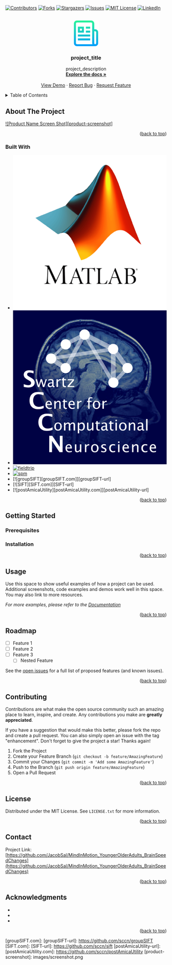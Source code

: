 <!-- Improved compatibility of back to top link: See: https://github.com/othneildrew/Best-README-Template/pull/73 -->
<a name="readme-top"></a>
<link rel="stylesheet" href="styles.css" />
<!--
*** Thanks for checking out the Best-README-Template. If you have a suggestion
*** that would make this better, please fork the repo and create a pull request
*** or simply open an issue with the tag "enhancement".
*** Don't forget to give the project a star!
*** Thanks again! Now go create something AMAZING! :D
-->

<!-- PROJECT SHIELDS -->
<!--
*** I'm using markdown "reference style" links for readability.
*** Reference links are enclosed in brackets [ ] instead of parentheses ( ).
*** See the bottom of this document for the declaration of the reference variables
*** for contributors-url, forks-url, etc. This is an optional, concise syntax you may use.
*** https://www.markdownguide.org/basic-syntax/#reference-style-links
-->
[![Contributors][contributors-shield]][contributors-url]
[![Forks][forks-shield]][forks-url]
[![Stargazers][stars-shield]][stars-url]
[![Issues][issues-shield]][issues-url]
[![MIT License][license-shield]][license-url]
[![LinkedIn][linkedin-shield]][linkedin-url]


<!-- PROJECT LOGO -->
<br />
<div align="center">
  <a href="https://github.com/JacobSal/MindInMotion_YoungerOlderAdults_BrainSpeedChanges">
    <img src="images/logo.png" alt="Logo" width="80" height="80">
  </a>
<h3 align="center">project_title</h3>
  <p align="center">
    project_description
    <br />
    <a href="https://github.com/JacobSal/MindInMotion_YoungerOlderAdults_BrainSpeedChanges"><strong>Explore the docs »</strong></a>
    <br />
    <br />
    <a href="https://github.com/JacobSal/MindInMotion_YoungerOlderAdults_BrainSpeedChanges">View Demo</a>
    ·
    <a href="https://github.com/JacobSal/MindInMotion_YoungerOlderAdults_BrainSpeedChanges/issues">Report Bug</a>
    ·
    <a href="https://github.com/JacobSal/MindInMotion_YoungerOlderAdults_BrainSpeedChanges/issues">Request Feature</a>
  </p>
</div>



<!-- TABLE OF CONTENTS -->
<details>
  <summary>Table of Contents</summary>
  <ol>
    <li>
      <a href="#about-the-project">About The Project</a>
      <ul>
        <li><a href="#built-with">Built With</a></li>
      </ul>
    </li>
    <li>
      <a href="#getting-started">Getting Started</a>
      <ul>
        <li><a href="#prerequisites">Prerequisites</a></li>
        <li><a href="#installation">Installation</a></li>
      </ul>
    </li>
    <li><a href="#usage">Usage</a></li>
    <li><a href="#roadmap">Roadmap</a></li>
    <li><a href="#contributing">Contributing</a></li>
    <li><a href="#license">License</a></li>
    <li><a href="#contact">Contact</a></li>
    <li><a href="#acknowledgments">Acknowledgments</a></li>
  </ol>
</details>



<!-- ABOUT THE PROJECT -->
## About The Project

[![Product Name Screen Shot][product-screenshot]](https://example.com)

<p align="right">(<a href="#readme-top">back to top</a>)</p>

### Built With
* [![MATLAB][matlab.com]][matlab-url]
* [![eeglab][eeglab.com]][eeglab-url]
* [![fieldtrip][fieldtrip.com]][fieldtrip-url]
* [![spm][spm.com]][spm-url]
* [![groupSIFT][groupSIFT.com]][groupSIFT-url]
* [![SIFT][SIFT.com]][SIFT-url]
* [![postAmicaUtility][postAmicaUtility.com]][postAmicaUtility-url]

<p align="right">(<a href="#readme-top">back to top</a>)</p>

<!-- GETTING STARTED -->
## Getting Started

### Prerequisites

### Installation

<p align="right">(<a href="#readme-top">back to top</a>)</p>

<!-- USAGE EXAMPLES -->
## Usage

Use this space to show useful examples of how a project can be used. Additional screenshots, code examples and demos work well in this space. You may also link to more resources.

_For more examples, please refer to the [Documentation](https://example.com)_

<p align="right">(<a href="#readme-top">back to top</a>)</p>



<!-- ROADMAP -->
## Roadmap

- [ ] Feature 1
- [ ] Feature 2
- [ ] Feature 3
    - [ ] Nested Feature

See the [open issues](https://github.com/JacobSal/MindInMotion_YoungerOlderAdults_BrainSpeedChanges/issues) for a full list of proposed features (and known issues).

<p align="right">(<a href="#readme-top">back to top</a>)</p>



<!-- CONTRIBUTING -->
## Contributing

Contributions are what make the open source community such an amazing place to learn, inspire, and create. Any contributions you make are **greatly appreciated**.

If you have a suggestion that would make this better, please fork the repo and create a pull request. You can also simply open an issue with the tag "enhancement".
Don't forget to give the project a star! Thanks again!

1. Fork the Project
2. Create your Feature Branch (`git checkout -b feature/AmazingFeature`)
3. Commit your Changes (`git commit -m 'Add some AmazingFeature'`)
4. Push to the Branch (`git push origin feature/AmazingFeature`)
5. Open a Pull Request

<p align="right">(<a href="#readme-top">back to top</a>)</p>

<!-- LICENSE -->
## License

Distributed under the MIT License. See `LICENSE.txt` for more information.

<p align="right">(<a href="#readme-top">back to top</a>)</p>

<!-- CONTACT -->
## Contact

Project Link: [https://github.com/JacobSal/MindInMotion_YoungerOlderAdults_BrainSpeedChanges](https://github.com/JacobSal/MindInMotion_YoungerOlderAdults_BrainSpeedChanges)

<p align="right">(<a href="#readme-top">back to top</a>)</p>

<!-- ACKNOWLEDGMENTS -->
## Acknowledgments

* []()
* []()
* []()

<p align="right">(<a href="#readme-top">back to top</a>)</p>

<!-- MARKDOWN LINKS & IMAGES -->
<!-- https://www.markdownguide.org/basic-syntax/#reference-style-links -->
[contributors-shield]: https://img.shields.io/github/contributors/JacobSal/MindInMotion_YoungerOlderAdults_BrainSpeedChanges.svg?style=for-the-badge
[contributors-url]: https://github.com/JacobSal/MindInMotion_YoungerOlderAdults_BrainSpeedChanges/graphs/contributors
[forks-shield]: https://img.shields.io/github/forks/JacobSal/MindInMotion_YoungerOlderAdults_BrainSpeedChanges.svg?style=for-the-badge
[forks-url]: https://github.com/JacobSal/MindInMotion_YoungerOlderAdults_BrainSpeedChanges/network/members
[stars-shield]: https://img.shields.io/github/stars/JacobSal/MindInMotion_YoungerOlderAdults_BrainSpeedChanges.svg?style=for-the-badge
[stars-url]: https://github.com/JacobSal/MindInMotion_YoungerOlderAdults_BrainSpeedChanges/stargazers
[issues-shield]: https://img.shields.io/github/issues/JacobSal/MindInMotion_YoungerOlderAdults_BrainSpeedChanges.svg?style=for-the-badge
[issues-url]: https://github.com/JacobSal/MindInMotion_YoungerOlderAdults_BrainSpeedChanges/issues
[license-shield]: https://img.shields.io/github/license/JacobSal/MindInMotion_YoungerOlderAdults_BrainSpeedChanges.svg?style=for-the-badge
[license-url]: https://github.com/JacobSal/MindInMotion_YoungerOlderAdults_BrainSpeedChanges/blob/master/LICENSE.txt
[linkedin-shield]: https://img.shields.io/badge/-LinkedIn-black.svg?style=for-the-badge&logo=linkedin&colorB=555
[linkedin-url]: https://linkedin.com/in/jacob-salminen-124a50129
[matlab.com]: ./images/matlab_logo.png
[matlab-url]: https://www.mathworks.com/products/matlab.html?style=for-the-badge
[eeglab.com]: ./images/eeglab_logo.svg
[eeglab-url]: https://eeglab.org/#The_EEGLAB_Tutorial_Outline
[fieldtrip.com]: ./images/fieldtirp_logo.png
[fieldtrip-url]: https://www.fieldtriptoolbox.org/
[spm.com]: https://avatars.githubusercontent.com/u/14014701?s=200&v=4?style=for-the-badge
[spm-url]: https://github.com/spm/
[groupSIFT.com]: 
[groupSIFT-url]: https://github.com/sccn/groupSIFT
[SIFT.com]:
[SIFT-url]: https://github.com/sccn/sift
[postAmicaUtility-url]: 
[postAmicaUtility.com]: https://github.com/sccn/postAmicaUtility
[product-screenshot]: images/screenshot.png
